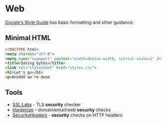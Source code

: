 # Web

[Google's Style Guide](https://google.github.io/styleguide/htmlcssguide.html) has basic formatting and other guidance.

## Minimal HTML

```HTML
<!DOCTYPE html>
<meta charset="utf-8">
<meta name="viewport" content="width=device-width, initial-scale=1" />
<title>Saving bytes</title>
<link rel="stylesheet" href="styles.css">
<h1>Let's go</h1>
<p>Annddd we're done
```

## Tools

* [SSL Labs](https://www.ssllabs.com/ssltest/) - TLS **security** checker
* [Hardenize](https://www.hardenize.com/) - domain/email/web **security** checks
* [SecurityHeaders](https://securityheaders.io/) - **security** checks on HTTP headers



